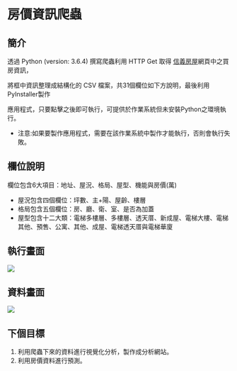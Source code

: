 # 房價資訊爬蟲

## 簡介
透過 Python (version: 3.6.4) 撰寫爬蟲利用 HTTP Get 取得 [信義房屋](http://buy.sinyi.com.tw/list/index.html)網頁中之買房資訊，  
  
將框中資訊整理成結構化的 CSV 檔案，共31個欄位如下方說明，最後利用PyInstaller製作  
  
應用程式，只要點擊之後即可執行，可提供於作業系統但未安裝Python之環境執行。     

* 注意:如果要製作應用程式，需要在該作業系統中製作才能執行，否則會執行失敗。
  
  
## 欄位說明
欄位包含6大項目：地址、屋況、格局、屋型、機能與房價(萬)  
* 屋況包含四個欄位：坪數、主+陽、屋齡、樓層  
* 格局包含五個欄位：房、廳、衛、室、是否為加蓋  
* 屋型包含十二大類：電梯多樓層、多樓層、透天厝、新成屋、電梯大樓、電梯其他、預售、公寓、其他、成屋、電梯透天厝與電梯華廈   

## 執行畫面
![](https://lh3.googleusercontent.com/ODh1ZWEiKhPNQoKI7QanDb6BVkmPSYqSk8lNu-uMElEOlCP_THhITArrGxmjgTKraInE-h5Sq-EecibmseRurrt8KcTESi8dKl9yH9O9ECWmM3oeti6s8bqkW78Ldkt2vphD3X557ynlvq7enlhznnDtO7AsVEJl_WulFShEQF8g71xljeGq4Z6ZD91yff8jtHEPWnQ-KxGuEa5QmU4C-QNq0kdbwBjaqqnoYd4iamzmozfAOkZSoOeRmO_PUi_W-4HAMSc5gCXvBD9XnZDUercznf7SqCQJnqgJfin4iBe2KXIS8vljZTeyDRYuAF3H2TH112oWu862WFeiSbGQpiYKQtKqfRNNfg6hzjBk8hG58Rf77evWUui0WoMqj3E9gpxnRPEE7Ph3kpOQ_swaIoWm5sBTq4bMlgXcOJHW9utOL1dcwyYLYXjjpZuIKhlpcBgbdHcmX8tNONtYvCIrP0Llm4JForuhdPcWzDokV71ofL9CQw1rkhIoDwt8D3-Ncii3TgmOt0geJpuAGYPZaS1qxtxyVr_lNahBtVmjUq8RahvfZTkSeqZFRPvW_TRmnSCVU0P0-RWvPSNgQlGwZHtm8cMzjWerVk9uFy0u7S5S8dsnU6t5c_cZwkthGhzXYGgu8LSgTFSDZ_a_GMhrYZDC66yjCFON=w1850-h996-no)
  
## 資料畫面
![](https://lh3.googleusercontent.com/_dYbXhJLgY3XzizkzOplAlxhx47FCQ7aNAuHFa2B_0hAS-XABpGq_VORJ_JHDeIqnSAIU4JRWdNF6nfhp4HovJH7IBsUf9P4O9lazRpcia9oyOiSPcGkTz9EXmlxuLHm2VzO5PF405KdWxLQj9mkjFTbcwQX1zBdYF0jMkDpW0ollFedS-EmTfEjuKsUyYGOe2osrfIopEkIOA2fPG2IAiWk5AtdwNpK28tGmnjmgel78vErEk1LStYy3NXciNRZCPa8mPCd4ZGqn4VDzWnNhsn-3spIcyw6wihKS_TvwhBiJ62JJLs9CJt2y9-EIZahIyHfwabGON_4QrIMZ_cGzsKg4-kyDUhQdeNvUV3Xvfhz1HScEyugHrlLp12DdSOQ7JIEx8cXh6H-iNoKlkxsuhKbvbjX8mIgm6cLdGqNpGI-_ljV7fEn0JX2dU76HoLrAljlAgBMpZyh05UT_DwvXfBUjl3lUtRjVqXYhlZe6jk7KUd9whJ59QTwEUnNbStkQwXTUiaXbN6smrNYCGn1dBfs1HTAmMvpHC84zXcYaahpcE5jHybVh0k1WlUN3QQChcFmK3jOdLN5OhsI-fvIPkfu5H7mp2766NyvA58=w1776-h662-no)
  
## 下個目標
1. 利用爬蟲下來的資料進行視覺化分析，製作成分析網站。
2. 利用房價資料進行預測。

